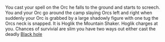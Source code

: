 You cast your spell on the Orc he falls to the ground and starts to screech. You and your Orc go around the camp slaying Orcs left and right when suddenly your Orc is grabbed by a large shadowly figure with one tug the Orcs neck is snapped. It is Hoglik the Mountain Shaker. Hoglik charges at you. Chances of survivial are slim you have two ways out either cast the deadly [Black hole]()